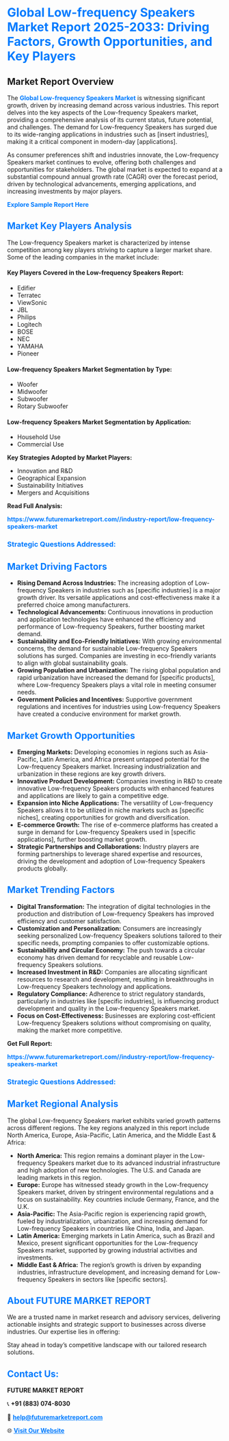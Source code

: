<h1 style="color: #007BFF;">Global Low-frequency Speakers Market Report 2025-2033: Driving Factors, Growth Opportunities, and Key Players</h1>

<section id="overview">
<h2>Market Report Overview</h2>
<p>The <a href="https://www.futuremarketreport.com//industry-report/low-frequency-speakers-market" style="color: #007BFF; text-decoration: none;"><strong>Global Low-frequency Speakers Market</strong></a> is witnessing significant growth, driven by increasing demand across various industries. This report delves into the key aspects of the Low-frequency Speakers market, providing a comprehensive analysis of its current status, future potential, and challenges. The demand for Low-frequency Speakers has surged due to its wide-ranging applications in industries such as [insert industries], making it a critical component in modern-day [applications].</p>
<p>As consumer preferences shift and industries innovate, the Low-frequency Speakers market continues to evolve, offering both challenges and opportunities for stakeholders. The global market is expected to expand at a substantial compound annual growth rate (CAGR) over the forecast period, driven by technological advancements, emerging applications, and increasing investments by major players.</p>
</section>

<section id="overview">
<p><a href="https://www.futuremarketreport.com//request-sample/reportId=76746" style="color: #007BFF; text-decoration: none;"><strong>Explore Sample Report Here</strong></a></p>
</section>

<section id="key-players">
<h2 style="color: #007BFF;">Market Key Players Analysis</h2>
<p>The Low-frequency Speakers market is characterized by intense competition among key players striving to capture a larger market share. Some of the leading companies in the market include:</p>
<h4>Key Players Covered in the Low-frequency Speakers Report:</h4>
<ul><li>Edifier</li><li>Terratec</li><li>ViewSonic</li><li>JBL</li><li>Philips</li><li>Logitech</li><li>BOSE</li><li>NEC</li><li>YAMAHA</li><li>Pioneer</li></ul>
<h4>Low-frequency Speakers Market Segmentation by Type:</h4>
<ul><li>Woofer</li><li>Midwoofer</li><li>Subwoofer</li><li>Rotary Subwoofer</li></ul>

<h4>Low-frequency Speakers Market Segmentation by Application:</h4>
<ul><li>Household Use</li><li>Commercial Use</li></ul>
<p><strong>Key Strategies Adopted by Market Players:</strong></p>
<ul>
<li>Innovation and R&D</li>
<li>Geographical Expansion</li>
<li>Sustainability Initiatives</li>
<li>Mergers and Acquisitions</li>
</ul>
</section>

<section>
<p><strong>Read Full Analysis: </strong></p><a href="https://www.futuremarketreport.com//industry-report/low-frequency-speakers-market" style="color: #007BFF; text-decoration: none;"><strong>https://www.futuremarketreport.com//industry-report/low-frequency-speakers-market</strong></a>
<h3 style="color: #007BFF;">Strategic Questions Addressed:</h3>
</section>

<section id="driving-factors">
<h2 style="color: #007BFF;">Market Driving Factors</h2>
<ul>
<li><strong>Rising Demand Across Industries:</strong> The increasing adoption of Low-frequency Speakers in industries such as [specific industries] is a major growth driver. Its versatile applications and cost-effectiveness make it a preferred choice among manufacturers.</li>
<li><strong>Technological Advancements:</strong> Continuous innovations in production and application technologies have enhanced the efficiency and performance of Low-frequency Speakers, further boosting market demand.</li>
<li><strong>Sustainability and Eco-Friendly Initiatives:</strong> With growing environmental concerns, the demand for sustainable Low-frequency Speakers solutions has surged. Companies are investing in eco-friendly variants to align with global sustainability goals.</li>
<li><strong>Growing Population and Urbanization:</strong> The rising global population and rapid urbanization have increased the demand for [specific products], where Low-frequency Speakers plays a vital role in meeting consumer needs.</li>
<li><strong>Government Policies and Incentives:</strong> Supportive government regulations and incentives for industries using Low-frequency Speakers have created a conducive environment for market growth.</li>
</ul>
</section>

<section id="growth-opportunities">
<h2 style="color: #007BFF;">Market Growth Opportunities</h2>
<ul>
<li><strong>Emerging Markets:</strong> Developing economies in regions such as Asia-Pacific, Latin America, and Africa present untapped potential for the Low-frequency Speakers market. Increasing industrialization and urbanization in these regions are key growth drivers.</li>
<li><strong>Innovative Product Development:</strong> Companies investing in R&D to create innovative Low-frequency Speakers products with enhanced features and applications are likely to gain a competitive edge.</li>
<li><strong>Expansion into Niche Applications:</strong> The versatility of Low-frequency Speakers allows it to be utilized in niche markets such as [specific niches], creating opportunities for growth and diversification.</li>
<li><strong>E-commerce Growth:</strong> The rise of e-commerce platforms has created a surge in demand for Low-frequency Speakers used in [specific applications], further boosting market growth.</li>
<li><strong>Strategic Partnerships and Collaborations:</strong> Industry players are forming partnerships to leverage shared expertise and resources, driving the development and adoption of Low-frequency Speakers products globally.</li>
</ul>
</section>

<section id="trending-factors">
<h2 style="color: #007BFF;">Market Trending Factors</h2>
<ul>
<li><strong>Digital Transformation:</strong> The integration of digital technologies in the production and distribution of Low-frequency Speakers has improved efficiency and customer satisfaction.</li>
<li><strong>Customization and Personalization:</strong> Consumers are increasingly seeking personalized Low-frequency Speakers solutions tailored to their specific needs, prompting companies to offer customizable options.</li>
<li><strong>Sustainability and Circular Economy:</strong> The push towards a circular economy has driven demand for recyclable and reusable Low-frequency Speakers solutions.</li>
<li><strong>Increased Investment in R&D:</strong> Companies are allocating significant resources to research and development, resulting in breakthroughs in Low-frequency Speakers technology and applications.</li>
<li><strong>Regulatory Compliance:</strong> Adherence to strict regulatory standards, particularly in industries like [specific industries], is influencing product development and quality in the Low-frequency Speakers market.</li>
<li><strong>Focus on Cost-Effectiveness:</strong> Businesses are exploring cost-efficient Low-frequency Speakers solutions without compromising on quality, making the market more competitive.</li>
</ul>
</section>

<section>
<p><strong>Get Full Report: </strong></p><a href="https://www.futuremarketreport.com//industry-report/low-frequency-speakers-market" style="color: #007BFF; text-decoration: none;"><strong>https://www.futuremarketreport.com//industry-report/low-frequency-speakers-market</strong></a>
<h3 style="color: #007BFF;">Strategic Questions Addressed:</h3>
</section>


<section id="regional-analysis">
<h2 style="color: #007BFF;">Market Regional Analysis</h2>
<p>The global Low-frequency Speakers market exhibits varied growth patterns across different regions. The key regions analyzed in this report include North America, Europe, Asia-Pacific, Latin America, and the Middle East & Africa:</p>
<ul>
<li><strong>North America:</strong> This region remains a dominant player in the Low-frequency Speakers market due to its advanced industrial infrastructure and high adoption of new technologies. The U.S. and Canada are leading markets in this region.</li>
<li><strong>Europe:</strong> Europe has witnessed steady growth in the Low-frequency Speakers market, driven by stringent environmental regulations and a focus on sustainability. Key countries include Germany, France, and the U.K.</li>
<li><strong>Asia-Pacific:</strong> The Asia-Pacific region is experiencing rapid growth, fueled by industrialization, urbanization, and increasing demand for Low-frequency Speakers in countries like China, India, and Japan.</li>
<li><strong>Latin America:</strong> Emerging markets in Latin America, such as Brazil and Mexico, present significant opportunities for the Low-frequency Speakers market, supported by growing industrial activities and investments.</li>
<li><strong>Middle East & Africa:</strong> The region’s growth is driven by expanding industries, infrastructure development, and increasing demand for Low-frequency Speakers in sectors like [specific sectors].</li>
</ul>
</section>

<footer>
<h2 style="color: #007BFF;">About FUTURE MARKET REPORT</h2>
<p>We are a trusted name in market research and advisory services, delivering actionable insights and strategic support to businesses across diverse industries. Our expertise lies in offering:</p>

<p>Stay ahead in today’s competitive landscape with our tailored research solutions.</p>

<h2 style="color: #007BFF;">Contact Us:</h2>
<p><strong>FUTURE MARKET REPORT</strong></p>
<p>📞 <strong>+91 (883) 074-8030</strong></p>
<p>📧 <strong><a href="mailto:help@futuremarketreport.com" style="color: #007BFF;">help@futuremarketreport.com</a></strong></p>
<p>🌐 <strong><a href="https://www.futuremarketreport.com/" style="color: #007BFF;">Visit Our Website</a></strong></p>
</footer>